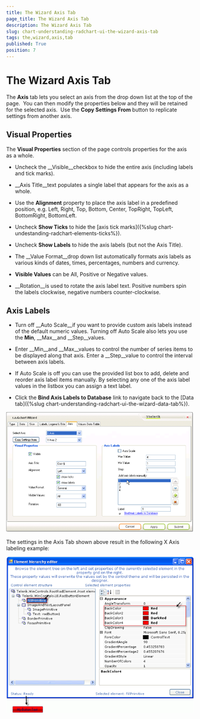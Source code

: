 ```yaml
---
title: The Wizard Axis Tab
page_title: The Wizard Axis Tab
description: The Wizard Axis Tab
slug: chart-understanding-radchart-ui-the-wizard-axis-tab
tags: the,wizard,axis,tab
published: True
position: 7
---
```


# The Wizard Axis Tab



The __Axis__ tab lets you select an axis from the drop down list at the top of the page.  You can then modify the properties below and they will be retained for the selected axis.  Use the __Copy Settings From__ button to replicate settings from another axis.

## Visual Properties

The __Visual Properties__ section of the page controls properties for the axis as a whole.  

* Uncheck the __Visible__checkbox to hide the entire axis (including labels and tick marks).

* __Axis Title__text populates a single label that appears for the axis as a whole.  

* Use the __Alignment__ property to place the axis label in a predefined position, e.g. Left, Right, Top, Bottom, Center, TopRight, TopLeft, BottomRight, BottomLeft.

* Uncheck __Show Ticks__ to hide the [axis tick marks]({%slug chart-undestanding-radchart-elements-ticks%}). 

* Uncheck __Show Labels__ to hide the axis labels (but not the Axis Title).  

* The __Value Format__drop down list automatically formats axis labels as various kinds of dates, times, percentages, numbers and currency.

* __Visible Values__ can be All, Positive or Negative values.

* __Rotation__is used to rotate the axis label text. Positive numbers spin the labels clockwise, negative numbers counter-clockwise.

## Axis Labels

* Turn off __Auto Scale__if you want to provide custom axis labels instead of the default numeric values. Turning off Auto Scale also lets you use the __Min__, __Max__and __Step__values.

* Enter __Min__and __Max__values to control the number of series items to be displayed along that axis. Enter a __Step__value to control the interval between axis labels.

* If Auto Scale is off you can use the provided list box to add, delete and reorder axis label items manually. By selecting any one of the axis label values in the listbox you can assign a text label.

* Click the __Bind Axis Labels to Database__ link to navigate back to the [Data tab]({%slug chart-understanding-radchart-ui-the-wizard-data-tab%}).

![chart-understanding-radchart-ui-the-wizard-axis-tab 001](images/chart-understanding-radchart-ui-the-wizard-axis-tab001.png)



The settings in the Axis Tab shown above result in the following X Axis labeling example: 

![chart-understanding-radchart-ui-the-wizard-axis-tab 002](images/chart-understanding-radchart-ui-the-wizard-axis-tab002.png)
